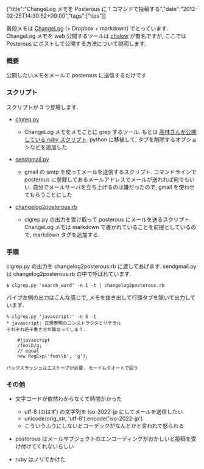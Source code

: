 {"title":"ChangeLog メモを Posterous に 1 コマンドで投稿する","date":"2012-02-25T14:30:52+09:00","tags":["tips"]}

普段メモは [ChangeLog](http://0xcc.net/unimag/1/) (+ Dropbox + markdown) でとっています. ChangeLog メモを web 公開するツールは [chalow](http://chalow.org/) が有名ですが, ここでは Posterous にポストして公開する方法について説明します.

### 概要

公開したいメモをメールで posterous に送信するだけです

### スクリプト

スクリプトが 3 つ登場します.

- [clgrep.py](https://gist.github.com/959428)
  - ChangeLog メモをメモごとに grep するツール. もとは [高林さんが公開している ruby スクリプト](http://0xcc.net/unimag/1/). python に移植して, タブを削除するオプションなどを追加した.

- [sendgmail.py](https://gist.github.com/1582468)
  - gmail の smtp を使ってメールを送信するスクリプト. コマンドラインで posterous に登録してあるメールアドレスでメールが送れれば何でもいい. 自分でメールサーバを立ち上げるのは嫌だったので, gmail を使わせてもらうことにした

- [changelog2posterous.rb](https://gist.github.com/1580812)
  - clgrep.py の出力を受け取って posterous にメールを送るスクリプト. ChangeLog メモは markdown で書かれていることを前提としているので, markdown タグを追加する.

### 手順

clgrep.py の出力を changelog2posterous.rb に渡してあげます. sendgmail.py は changelog2posterous.rb の中で呼ばれています.

    $ clgrep.py 'search_ward' -n 1 -t | changelog2posterous.rb

パイプ左側の出力はこんな感じで, メモを抜き出して行頭タブを除いて出力しています.

    % clgrep.py 'javascript:' -n 5 -t
    * javascript: 正規表現のコンストラクタとリテラル
    それぞれ若干書き方が異なってしまう.
    
        #!javascript
        /foo\b/g;
        // equal
        new RegExp('foo\\b', 'g');
    
    バックスラッシュはエスケープが必要. モードもクオートで囲う

### その他
- 文字コードが依然わからなくて時間かかった
  - utf-8 (のはず) の文字列を iso-2022-jp にしてメールを送信したい
  - unicode(orig_str, 'utf-8').encode('iso-2022-jp')
  - こういうふうにしないとコーデックがなんとかと言われて怒られる

- posterous はメールサブジェクトのエンコーディングがおかしいと投稿を受け付けてくれないらしい
- ruby はノリでかけた
